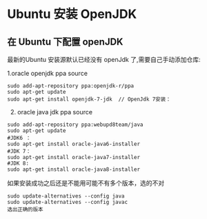 # Ubuntu 安装 OpenJDK



## 在 Ubuntu 下配置 openJDK

最新的Ubuntu 安装源默认已经没有 openJdk 了,需要自己手动添加仓库: 

1.oracle openjdk ppa source

```text
sudo add-apt-repository ppa:openjdk-r/ppa
sudo apt-get update
sudo apt-get install openjdk-7-jdk  // OpenJdk 7安装：
```

2. oracle java jdk ppa source

```text
sudo add-apt-repository ppa:webupd8team/java
sudo apt-get update
#JDK6 ：
sudo apt-get install oracle-java6-installer
#JDK 7：
sudo apt-get install oracle-java7-installer
#JDK 8:
sudo apt-get install oracle-java8-installer
```

如果安装成功之后还是不能用可能不有多个版本，选的不对

```text
sudo update-alternatives --config java
sudo update-alternatives --config javac
选出正确的版本
```

